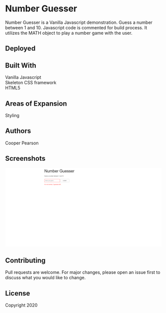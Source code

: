 # Number Guesser
Number Guesser is a Vanilla Javascript demonstration. Guess a number between 1 and 10. Javascript code is commented for build process. It utilizes the MATH object to play a number game with the user. 

## Deployed

## Built With
Vanilla Javascript<br>
Skeleton CSS framework<br>
HTML5<br>

## Areas of Expansion
Styling

## Authors
Cooper Pearson

## Screenshots
![Home](https://github.com/cooperpear/Number-Guesser/blob/master/Number-Guesser.png?raw=true "Home")

## Contributing
Pull requests are welcome. For major changes, please open an issue first to discuss what you would like to change.

## License
Copyright 2020